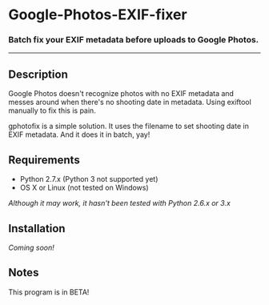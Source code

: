 # Google-Photos-EXIF-fixer

### Batch fix your EXIF metadata before uploads to Google Photos.

---

## Description

Google Photos doesn't recognize photos with no EXIF metadata and messes around when there's no shooting date in metadata. Using exiftool manually to fix this is pain.

gphotofix is a simple solution. It uses the filename to set shooting date in EXIF metadata. And it does it in batch, yay!

## Requirements

- Python 2.7.x (Python 3 not supported yet)
- OS X or Linux (not tested on Windows)

*Although it may work, it hasn't been tested with Python 2.6.x or 3.x*

## Installation

*Coming soon!*

## Notes

This program is in BETA!